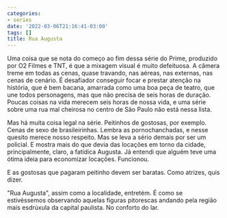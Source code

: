 ```yaml
---
categories:
- series
date: '2022-03-06T21:16:41-03:00'
tags: []
title: Rua Augusta
---
```


Uma coisa que se nota do começo ao fim dessa série do Prime, produzido por O2 Filmes e TNT, é que a mixagem visual é muito defeituosa. A câmera treme em todas as cenas, quase travando, nas aéreas, nas externas, nas cenas de cenário. É desafiador conseguir focar e prestar atenção na história, que é bem bacana, amarrada como uma boa peça de teatro, que une todos personagens, mas que não precisa de seis horas de duração. Poucas coisas na vida merecem seis horas de nossa vida, e uma série sobre uma rua mal cheirosa no centro de São Paulo não está nessa lista.

Mas há muita coisa legal na série. Peitinhos de gostosas, por exemplo. Cenas de sexo de brasileirinhas. Lembra as pornochanchadas, e nesse quesito merece nosso respeito. Mas se leva a sério demais por ser um policial. E mostra mais do que devia das locações em torno da cidade, principalmente, claro, a fatídica Augusta. Já entendi que alguém teve uma ótima ideia para economizar locações. Funcionou.

E as gostosas que pagaram peitinho devem ser baratas. Como atrizes, quis dizer.

"Rua Augusta", assim como a localidade, entretém. É como se estivéssemos observando aquelas figuras pitorescas andando pela região mais esdrúxula da capital paulista. No conforto do lar.